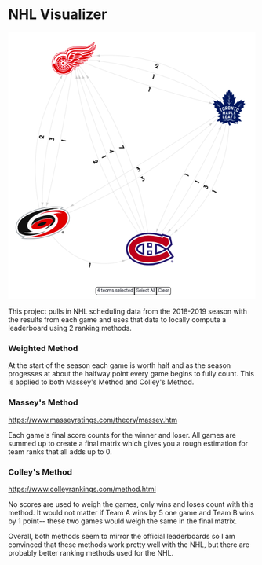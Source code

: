 # NHL Visualizer

<p align="center">
  <img src="screenshots/graph_view.png">
</p>

This project pulls in NHL scheduling data from the 2018-2019 season with the results from each game and uses that data to locally compute a leaderboard using 2 ranking methods. 

### Weighted Method

At the start of the season each game is worth half and as the season progesses at about the halfway point every game begins to fully count. This is applied to both Massey's Method and Colley's Method.

### Massey's Method
https://www.masseyratings.com/theory/massey.htm

Each game's final score counts for the winner and loser. All games are summed up to create a final matrix which gives you a rough estimation for team ranks that all adds up to 0.


### Colley's Method
https://www.colleyrankings.com/method.html

No scores are used to weigh the games, only wins and loses count with this method. It would not matter if Team A wins by 5 one game and Team B wins by 1 point-- these two games would weigh the same in the final matrix.

Overall, both methods seem to mirror the official leaderboards so I am convinced that these methods work pretty well with the NHL, but there are probably better ranking methods used for the NHL.
